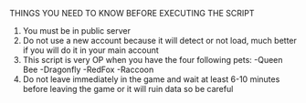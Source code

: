 THINGS YOU NEED TO KNOW BEFORE EXECUTING THE SCRIPT
1. You must be in public server
2. Do not use a new account because it will detect or not load, much better if you will do it in your main account
3. This script is very OP when you have the four following pets:
-Queen Bee
-Dragonfly
-RedFox
-Raccoon
4. Do not leave immediately in the game and wait at least 6-10 minutes before leaving the game or it will ruin data so be careful
